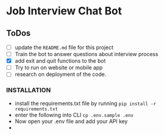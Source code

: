 # Job Interview Chat Bot

## ToDos

- [ ] update the `README.md` file for this project
- [ ] Train the bot to answer questions about interview process
- [x] add exit and quit functions to the bot
- [ ] Try to run on website or mobile app
- [ ] research on deployment of the code.

### INSTALLATION

- install the requirements.txt file by running `pip install -r requirements.txt`
- enter the following into CLI `cp .env.sample .env`
- Now open your .env file and add your API key
- 